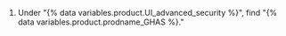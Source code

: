 <!--This step is used in older GHES versions only.-->
1. Under "{% data variables.product.UI_advanced_security %}", find "{% data variables.product.prodname_GHAS %}."
